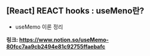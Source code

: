 ## [React] REACT hooks : useMeno란?
- useMemo 이론 정리

**링크: https://www.notion.so/useMemo-80fcc7aa9cb2494e81c92755ffaebafc**

